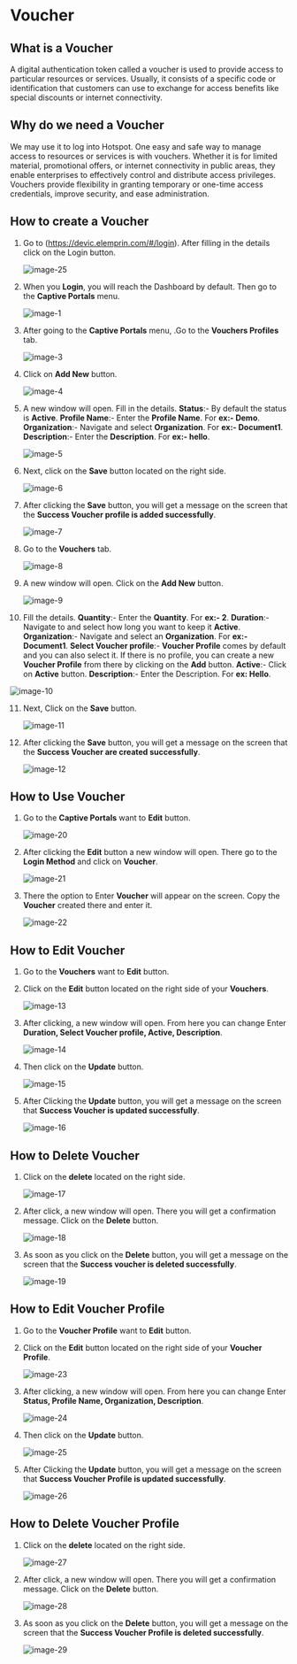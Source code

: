 # Voucher

## What is a Voucher
A digital authentication token called a voucher is used to provide access to particular resources or services. Usually, it consists of a specific code or identification that customers can use to exchange for access benefits like special discounts or internet connectivity.

## Why do we need a Voucher
We may use it to log into Hotspot. One easy and safe way to manage access to resources or services is with vouchers. Whether it is for limited material, promotional offers, or internet connectivity in public areas, they enable enterprises to effectively control and distribute access privileges. Vouchers provide flexibility in granting temporary or one-time access credentials, improve security, and ease administration.

## How to create a Voucher
1. Go to (https://devic.elemprin.com/#/login). After filling in the details click on the Login button.
 
   ![image-25](https://github.com/Nancypatel1103/ComplianceClient/assets/153616269/22f123e1-5bc0-4d16-a38e-c4a529ac7632)
  
2. When you **Login**, you will reach the Dashboard by default. Then go to the **Captive Portals** menu.

   ![image-1](https://github.com/Nancypatel1103/ComplianceClient/assets/153616269/a84c3577-d2e7-4811-94e2-caf52425fff7)

3. After going to the **Captive Portals** menu, .Go to the **Vouchers Profiles** tab.

   ![image-3](https://github.com/Nancypatel1103/ComplianceClient/assets/153616269/8aa2bab4-3ead-4fad-bc56-7a70e73950a8)

4. Click on **Add New** button.

   ![image-4](https://github.com/Nancypatel1103/ComplianceClient/assets/153616269/3642363c-5fe5-4bac-9767-52ba965cdeb7)

5. A new window will open. Fill in the details.
   **Status**:- By default the status is **Active**.
   **Profile Name**:- Enter the **Profile Name**. For **ex:- Demo**.
   **Organization**:- Navigate and select **Organization**. For **ex:- Document1**.
   **Description**:- Enter the **Description**. For **ex:- hello**.

   ![image-5](https://github.com/Nancypatel1103/ComplianceClient/assets/153616269/a807aafa-7cd2-4348-a45b-0b30671cc6dc)

6. Next, click on the **Save** button located on the right side.

   ![image-6](https://github.com/Nancypatel1103/ComplianceClient/assets/153616269/7946986a-73dc-4387-8160-37ae85558dc8)

7. After clicking the **Save** button, you will get a message on the screen that the **Success Voucher profile is added successfully**.

   ![image-7](https://github.com/Nancypatel1103/ComplianceClient/assets/153616269/0b516b34-a335-4984-8232-8006f1d9dc44)

8. Go to the **Vouchers** tab.

   ![image-8](https://github.com/Nancypatel1103/ComplianceClient/assets/153616269/53a3a356-e4bd-4935-be31-c83be0341384)

9. A new window will open. Click on the **Add New** button.

   ![image-9](https://github.com/Nancypatel1103/ComplianceClient/assets/153616269/111df785-0f7b-4b69-b5ed-701d3af9fceb)

10. Fill the details.
    **Quantity**:- Enter the **Quantity**. For **ex:- 2**.
    **Duration**:- Navigate to and select how long you want to keep it **Active**.
    **Organization**:- Navigate and select an **Organization**. For **ex:- Document1**.
    **Select Voucher profile**:- **Voucher Profile** comes by default and you can also select it. If there is no profile, you can create a new **Voucher Profile** from there by clicking on the **Add** button.
    **Active**:- Click on **Active** button.
    **Description**:- Enter the Description. For **ex: Hello**.

   ![image-10](https://github.com/Nancypatel1103/ComplianceClient/assets/153616269/ffb29362-74dd-4a6d-8423-d9a3c5c5287e)

11. Next, Click on the **Save** button.

    ![image-11](https://github.com/Nancypatel1103/ComplianceClient/assets/153616269/8f3f6422-190d-414d-a0e2-89b71bf52c26)

12. After clicking the **Save** button, you will get a message on the screen that the **Success Voucher are created successfully**.

    ![image-12](https://github.com/Nancypatel1103/ComplianceClient/assets/153616269/f3230799-8be0-4a00-93cc-725292fc623e)

## How to Use Voucher
1. Go to the **Captive Portals** want to **Edit** button.

   ![image-20](https://github.com/Nancypatel1103/ComplianceClient/assets/153616269/c8f2c61e-0f46-4fd3-ba62-28cca1a2bfcf)

2. After clicking the **Edit** button a new window will open. There go to the **Login Method** and click on **Voucher**.

   ![image-21](https://github.com/Nancypatel1103/ComplianceClient/assets/153616269/30a704e0-6f0f-46b0-bd21-b95d6a918b0d)

3. There the option to Enter **Voucher** will appear on the screen. Copy the **Voucher** created there and enter it.

   ![image-22](https://github.com/Nancypatel1103/ComplianceClient/assets/153616269/e8401f26-f0c9-4c69-a295-0f19aac467a8)


## How to Edit Voucher
1. Go to the **Vouchers** want to **Edit** button.
2. Click on the **Edit** button located on the right side of your **Vouchers**.

   ![image-13](https://github.com/Nancypatel1103/ComplianceClient/assets/153616269/1e6da341-5a90-467a-bcab-e2d15c5332bf)

3. After clicking, a new window will open. From here you can change Enter **Duration, Select Voucher profile, Active, Description**.

   ![image-14](https://github.com/Nancypatel1103/ComplianceClient/assets/153616269/63b98435-ec45-48e7-aaf8-edd502745679)

4. Then click on the **Update** button.

   ![image-15](https://github.com/Nancypatel1103/ComplianceClient/assets/153616269/2b5f1126-fa2f-45e6-b300-091b33bc179d)

5. After Clicking the **Update** button, you will get a message on the screen that **Success Voucher is updated successfully**.

   ![image-16](https://github.com/Nancypatel1103/ComplianceClient/assets/153616269/9009374c-da6f-4e8a-96ad-192ff637e73f)

## How to Delete Voucher
1. Click on the **delete** located on the right side.

   ![image-17](https://github.com/Nancypatel1103/ComplianceClient/assets/153616269/d69e98c2-56da-4cb6-ae37-67715f8e2347)

2. After click, a new window will open. There you will get a confirmation message. Click on the **Delete** button.

   ![image-18](https://github.com/Nancypatel1103/ComplianceClient/assets/153616269/174bfa46-5077-4574-a8b4-7cd70f069a86)

3. As soon as you click on the **Delete** button, you will get a message on the screen that the **Success voucher is deleted successfully**.

   ![image-19](https://github.com/Nancypatel1103/ComplianceClient/assets/153616269/cb1a3d43-51d4-473b-9a01-8295d42aa414)

## How to Edit Voucher Profile

1. Go to the **Voucher Profile** want to **Edit** button.
2. Click on the **Edit** button located on the right side of your **Voucher Profile**.

   ![image-23](https://github.com/Nancypatel1103/ComplianceClient/assets/153616269/3143e31b-2b91-47ce-9076-84ca71c30a30)

3. After clicking, a new window will open. From here you can change Enter **Status, Profile Name, Organization, Description**.

   ![image-24](https://github.com/Nancypatel1103/ComplianceClient/assets/153616269/538f13f0-2ed7-403b-bf86-7e5abbcf366b)

4. Then click on the **Update** button.

   ![image-25](https://github.com/Nancypatel1103/ComplianceClient/assets/153616269/cc4cfee5-202c-458f-a976-f585a83ef540)

5. After Clicking the **Update** button, you will get a message on the screen that **Success Voucher Profile is updated successfully**.

   ![image-26](https://github.com/Nancypatel1103/ComplianceClient/assets/153616269/6b48d7f6-8e0d-432c-93c3-4104b639c8a8)

## How to Delete Voucher Profile

1. Click on the **delete** located on the right side.

   ![image-27](https://github.com/Nancypatel1103/ComplianceClient/assets/153616269/c6f35103-145a-417a-a5a7-5af89f7e78ae)

2. After click, a new window will open. There you will get a confirmation message. Click on the **Delete** button.

   ![image-28](https://github.com/Nancypatel1103/ComplianceClient/assets/153616269/29f2e510-80a4-4912-ace1-b3f0d8b86ed6)

3. As soon as you click on the **Delete** button, you will get a message on the screen that the **Success Voucher Profile is deleted successfully**.

   ![image-29](https://github.com/Nancypatel1103/ComplianceClient/assets/153616269/fc3413bb-27c5-4f38-81be-59813f707476)


